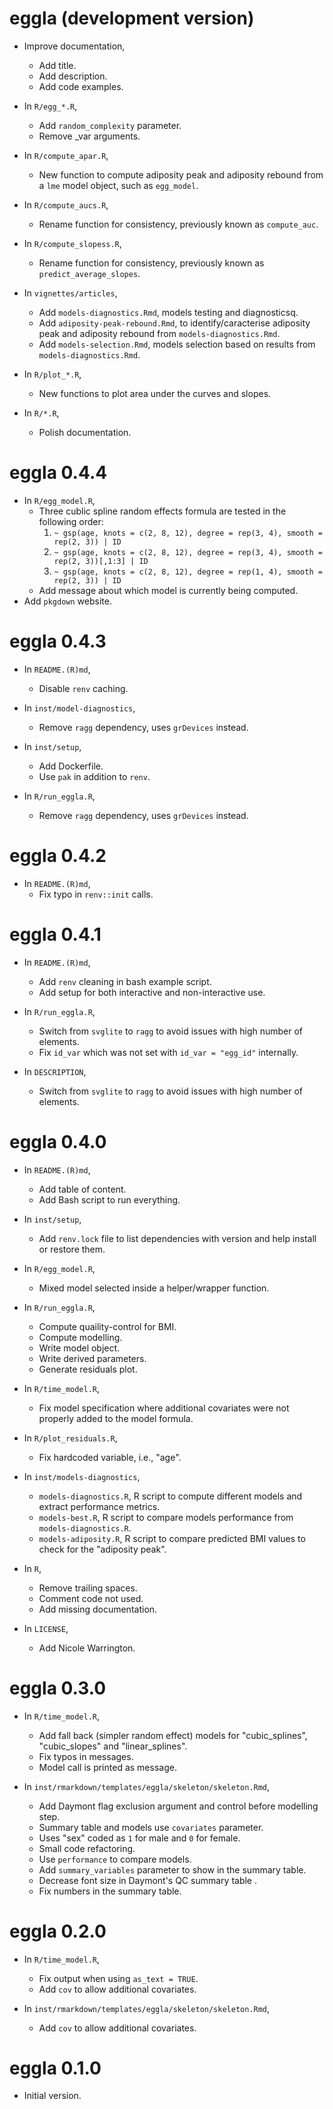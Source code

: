 # eggla (development version)

- Improve documentation,
  - Add title.
  - Add description.
  - Add code examples.

- In `R/egg_*.R`,
  - Add `random_complexity` parameter.
  - Remove _var arguments.

- In `R/compute_apar.R`,
  - New function to compute adiposity peak and adiposity rebound from a `lme` model object, such as `egg_model`.

- In `R/compute_aucs.R`,
  - Rename function for consistency, previously known as `compute_auc`.

- In `R/compute_slopess.R`,
  - Rename function for consistency, previously known as `predict_average_slopes`.

- In `vignettes/articles`,
  - Add `models-diagnostics.Rmd`, models testing and diagnosticsq.
  - Add `adiposity-peak-rebound.Rmd`, to identify/caracterise adiposity peak and adiposity rebound from `models-diagnostics.Rmd`.
  - Add `models-selection.Rmd`, models selection based on results from `models-diagnostics.Rmd`.

- In `R/plot_*.R`,
  - New functions to plot area under the curves and slopes.

- In `R/*.R`,
  - Polish documentation. 

# eggla 0.4.4

- In `R/egg_model.R`,
  - Three cublic spline random effects formula are tested in the following order:
    1. `~ gsp(age, knots = c(2, 8, 12), degree = rep(3, 4), smooth = rep(2, 3)) | ID`
    2. `~ gsp(age, knots = c(2, 8, 12), degree = rep(3, 4), smooth = rep(2, 3))[,1:3] | ID`
    3. `~ gsp(age, knots = c(2, 8, 12), degree = rep(1, 4), smooth = rep(2, 3)) | ID`
  - Add message about which model is currently being computed.
- Add `pkgdown` website.

# eggla 0.4.3

- In `README.(R)md`,
  - Disable `renv` caching.

- In `inst/model-diagnostics`,
  - Remove `ragg` dependency, uses `grDevices` instead.

- In `inst/setup`,
  - Add Dockerfile.
  - Use `pak` in addition to `renv`.

- In `R/run_eggla.R`,
  - Remove `ragg` dependency, uses `grDevices` instead.

# eggla 0.4.2

- In `README.(R)md`,
  - Fix typo in `renv::init` calls.

# eggla 0.4.1

- In `README.(R)md`,
  - Add `renv` cleaning in bash example script.
  - Add setup for both interactive and non-interactive use.

- In `R/run_eggla.R`,
  - Switch from `svglite` to `ragg` to avoid issues with high number of elements.
  - Fix `id_var` which was not set with `id_var = "egg_id"` internally.

- In `DESCRIPTION`,
  - Switch from `svglite` to `ragg` to avoid issues with high number of elements.

# eggla 0.4.0

- In `README.(R)md`,
  - Add table of content.
  - Add Bash script to run everything.

- In `inst/setup`,
  - Add `renv.lock` file to list dependencies with version and help install or restore them.

- In `R/egg_model.R`,
  - Mixed model selected inside a helper/wrapper function.

- In `R/run_eggla.R`,
  - Compute quaility-control for BMI.
  - Compute modelling.
  - Write model object.
  - Write derived parameters.
  - Generate residuals plot.

- In `R/time_model.R`,
  - Fix model specification where additional covariates were not properly added to the model formula.

- In `R/plot_residuals.R`,
  - Fix hardcoded variable, i.e., "age".

- In `inst/models-diagnostics`,
  - `models-diagnostics.R`, R script to compute different models and extract performance metrics.
  - `models-best.R`, R script to compare models performance from `models-diagnostics.R`.
  - `models-adiposity.R`, R script to compare predicted BMI values to check for the "adiposity peak".

- In `R`,
  - Remove trailing spaces.
  - Comment code not used.
  - Add missing documentation.

- In `LICENSE`,
  - Add Nicole Warrington.

# eggla 0.3.0

- In `R/time_model.R`,
  - Add fall back (simpler random effect) models for "cubic_splines", "cubic_slopes" and "linear_splines".
  - Fix typos in messages.
  - Model call is printed as message.

- In `inst/rmarkdown/templates/eggla/skeleton/skeleton.Rmd`,
  - Add Daymont flag exclusion argument and control before modelling step.
  - Summary table and models use `covariates` parameter.
  - Uses "sex" coded as `1` for male and `0` for female.
  - Small code refactoring.
  - Use `performance` to compare models.
  - Add `summary_variables` parameter to show in the summary table.
  - Decrease font size in Daymont's QC summary table .
  - Fix numbers in the summary table.

# eggla 0.2.0

- In `R/time_model.R`,
  - Fix output when using `as_text = TRUE`.
  - Add `cov` to allow additional covariates.

- In `inst/rmarkdown/templates/eggla/skeleton/skeleton.Rmd`,
  - Add `cov` to allow additional covariates.

# eggla 0.1.0

- Initial version.
